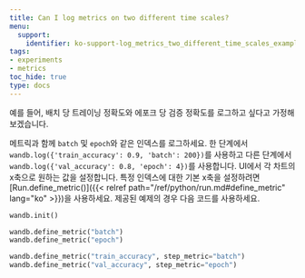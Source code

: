 ```yaml
---
title: Can I log metrics on two different time scales?
menu:
  support:
    identifier: ko-support-log_metrics_two_different_time_scales_example_log_training
tags:
- experiments
- metrics
toc_hide: true
type: docs
---
```


예를 들어, 배치 당 트레이닝 정확도와 에포크 당 검증 정확도를 로그하고 싶다고 가정해 보겠습니다.

메트릭과 함께 `batch` 및 `epoch`와 같은 인덱스를 로그하세요. 한 단계에서 `wandb.log({'train_accuracy': 0.9, 'batch': 200})`를 사용하고 다른 단계에서 `wandb.log({'val_accuracy': 0.8, 'epoch': 4})`를 사용합니다. UI에서 각 차트의 x축으로 원하는 값을 설정합니다. 특정 인덱스에 대한 기본 x축을 설정하려면 [Run.define_metric()]({{< relref path="/ref/python/run.md#define_metric" lang="ko" >}})을 사용하세요. 제공된 예제의 경우 다음 코드를 사용하세요.

```python
wandb.init()

wandb.define_metric("batch")
wandb.define_metric("epoch")

wandb.define_metric("train_accuracy", step_metric="batch")
wandb.define_metric("val_accuracy", step_metric="epoch")
```
